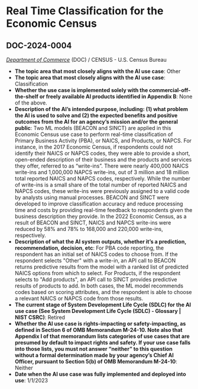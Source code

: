 # Real Time Classification for the Economic Census
## DOC-2024-0004
_[Department of Commerce](<../3_agency/Department of Commerce.md>)_ (DOC) / CENSUS - U.S. Census Bureau


+ **The topic area that most closely aligns with the AI use case**: Other
+ **The topic area that most closely aligns with the AI use case**: Classification
+ **Whether the use case is implemented solely with the commercial-off-the-shelf or freely available AI products identified in Appendix B**: None of the above.
+ **Description of the AI’s intended purpose, including: (1) what problem the AI is used to solve and (2) the expected benefits and positive outcomes from the AI for an agency’s mission and/or the general public**: Two ML models (BEACON and SINCT) are applied in this Economic Census use case to perform real-time classification of Primary Business Activity (PBA), or NAICS, and Products, or NAPCS. For instance, in the 2017 Economic Census, if respondents could not identify their NAICS or NAPCS codes, they were able to provide a short, open-ended description of their business and the products and services they offer, referred to as “write-ins”. There were nearly 400,000 NAICS write-ins and 1,000,000 NAPCS write-ins, out of 3 million and 18 million total reported NAICS and NAPCS codes, respectively. While the number of write-ins is a small share of the total number of reported NAICS and NAPCS codes, these write-ins were previously assigned to a valid code by analysts using manual processes. BEACON and SINCT were developed to improve classification accuracy and reduce processing time and costs by providing real-time feedback to respondents given the business description they provide. In the 2022 Economic Census, as a result of BEACON and SINCT, NAICS and NAPCS write-ins were reduced by 58% and 78% to 168,000 and 220,000 write-ins, respectively.
+ **Description of what the AI system outputs, whether it’s a prediction, recommendation, decision, etc**: For PBA code reporting, the respondent has an initial set of NAICS codes to choose from.  If the respondent selects "Other" with a write-in, an API call to BEACON returns predictive results from the model with a ranked list of predicted NAICS options from which to select.  For Products, if the respondent selects to "Add products", an API call to SINCT provides predictive results of products to add. In both cases, the ML model recommends codes based on scoring attributes, and the respondent is able to choose a relevant NAICS or NAPCS code from those results.
+ **The current stage of System Development Life Cycle (SDLC) for the AI use case (See System Development Life Cycle (SDLC) - Glossary | NIST CSRC)**: Retired
+ **Whether the AI use case is rights-impacting or safety-impacting, as defined in Section 6 of OMB Memorandum M-24-10. Note also that Appendix I of that memorandum lists categories of use cases that are presumed by default to impact rights and safety. If your use case falls into those lists, you must not answer “neither” to this question without a formal determination made by your agency’s Chief AI Officer, pursuant to Section 5(b) of OMB Memorandum M-24-10**: Neither
+ **Date when the AI use case was fully implemented and deployed into use**: 1/1/2023